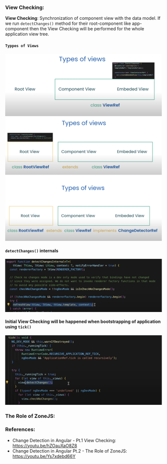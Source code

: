 ### View Checking:


**View Checking**: Synchronization of component view with the data model.
If we run `detectChanges()` method for their root-component like app-component then the View Checking will be performed for the whole application view tree.

####  `Typpes of Views`
![](./src/assets/view-checking.png)
![](./src/assets/view-checking-1.png)
![](./src/assets/view-checking-2.png)
#### `detectChanges()` internals
![](./src/assets/view-checking-3.png)
#### Initial View Checking will be happened when bootstrapping of application using `tick()`
![](./src/assets/view-checking-4.png)


### The Role of ZoneJS:


### References:
- Change Detection in Angular - Pt.1 View Checking: https://youtu.be/hZOauXaO8Z8
- Change Detection in Angular Pt.2 - The Role of ZoneJS: https://youtu.be/Ys7xdebd66Y
